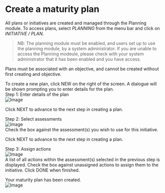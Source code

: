 # Create a maturity plan
All plans or initiatives are created and managed through the Planning module. To access plans, select _PLANNING_ from the menu bar and click on _INITIATIVE / PLAN_. 

>NB: The planning module must be enabled, and users set up to use the planning module, by a system administrator. If you are unable to access the Planning modeule, please check with your system administrator that it has been enabled and you have access.

Plans must be associated with an objective, and cannot be created without first creating and objective.

To create a new plan, click NEW on the right of the screen. A dialogue will be shown prompting you to enter details for the plan.  
Step 1: Enter details of the plan  
![Image](/assets/screenshots/jobs/maturityplan-step1.png)

Click NEXT to advance to the next step in creating a plan.

Step 2: Select assessments  
![Image](/assets/screenshots/jobs/maturityplan-step2.png)  
Check the box against the assessment(s) you wish to use for this initiative.  

Click NEXT to advance to the next step in creating a plan.

Step 3: Assign actions  
![Image](/assets/screenshots/jobs/maturityplan-step3.png)  
A list of all actions within the assessment(s) selected in the previous step is displayed. Check the box against unassigned actions to assign them to the initiative. Click DONE when finished.

Your maturity plan has been created.  
![Image](/assets/screenshots/jobs/maturityplan-created.png)

